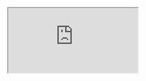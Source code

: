 <!-- <iframe class="fullsize" src="https://scratchmoar.netlify.app/editor.html#795458074"></iframe> -->
<iframe class="fullsize" src="https://scratchmoar.netlify.app/editor?extension=http://localhost:8000/scratchmoar.js"></iframe>